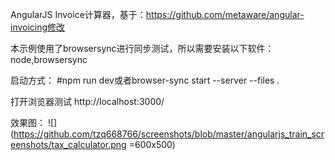 AngularJS Invoice计算器，基于：https://github.com/metaware/angular-invoicing修改

本示例使用了browsersync进行同步测试，所以需要安装以下软件：
node,browsersync

启动方式：
#npm run dev或者browser-sync start --server --files *.*

打开浏览器测试 http://localhost:3000/


效果图：
![](https://github.com/tzq668766/screenshots/blob/master/angularjs_train_screenshots/tax_calculator.png =600x500)
